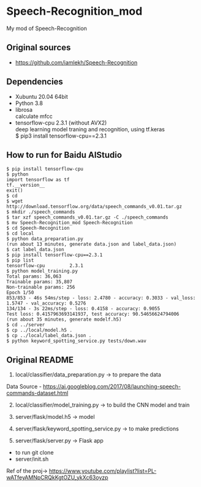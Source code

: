 # Speech-Recognition_mod
My mod of Speech-Recognition  

## Original sources  
* https://github.com/iamlekh/Speech-Recognition  

## Dependencies  
* Xubuntu 20.04 64bit  
* Python 3.8  
* librosa  
calculate mfcc    
* tensorflow-cpu 2.3.1 (without AVX2)      
deep learning model traning and recognition, using tf.keras    
$ pip3 install tensorflow-cpu==2.3.1  

## How to run for Baidu AIStudio   
```
$ pip install tensorflow-cpu  
$ python  
import tensorflow as tf  
tf.__version__  
exit()  
$ cd  
$ wget http://download.tensorflow.org/data/speech_commands_v0.01.tar.gz  
$ mkdir ./speech_commands  
$ tar xzf speech_commands_v0.01.tar.gz -C ./speech_commands   
$ mv Speech-Recognition_mod Speech-Recognition  
$ cd Speech-Recognition  
$ cd local  
$ python data_preparation.py  
(run about 13 minutes, generate data.json and label_data.json)  
$ cat label_data.json  
$ pip install tensorflow-cpu==2.3.1    
$ pip list  
tensorflow-cpu         2.3.1  
$ python model_training.py    
Total params: 36,063  
Trainable params: 35,807  
Non-trainable params: 256  
Epoch 1/50  
853/853 - 46s 54ms/step - loss: 2.4780 - accuracy: 0.3033 - val_loss: 1.5747 - val_accuracy: 0.5276  
134/134 - 3s 22ms/step - loss: 0.4158 - accuracy: 0.9055  
Test loss: 0.4157963693141937, test accuracy: 90.54656624794006  
(run about 35 minutes, generate modelf.h5)  
$ cd ../server  
$ cp ../local/model.h5 .  
$ cp ../local/label_data.json .  
$ python keyword_spotting_service.py tests/down.wav   
```

## Original README  
1) local/classifier/data_preparation.py -> to prepare the data 

Data Source - https://ai.googleblog.com/2017/08/launching-speech-commands-dataset.html

2) local/classifier/model_training.py -> to build the CNN model and train

3) server/flask/model.h5 -> model

4) server/flask/keyword_spotting_service.py -> to make predictions

5) server/flask/server.py -> Flask app

* to run git clone
* server/init.sh

Ref of the proj-> https://www.youtube.com/playlist?list=PL-wATfeyAMNpCRQkKgtOZU_ykXc63oyzp 
